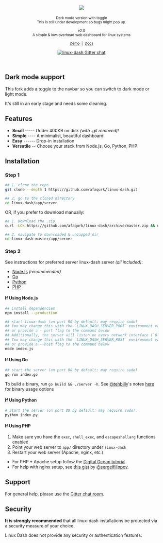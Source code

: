 <h1 align="center">
  <a href="https://afaqurk.github.io/linux-dash">
    <img src="https://athe.moe/rsc/img/v2.0-logo-dark.png"/>
  </a>
</h1>

<p align="center">
<small>Dark mode version with toggle</small><br/> 
<small>This is still under development so bugs might pop up.</small><br/>
</p>
<p align="center">
<sub>v2.0</sub><br/> <small>A simple & low-overhead web dashboard for linux
systems</small>
</p>
</p>

<p align="center">
  <small>
    <a href="https://afaqurk.github.io/linux-dash">Demo</a> &nbsp;|&nbsp;
    <a href="https://github.com/afaqurk/linux-dash/wiki">
      Docs
    </a>
  </small>
</p>

<p align="center">
  <a href="https://gitter.im/afaqurk/linux-dash">
    <img
      src="https://badges.gitter.im/gitterHQ/gitter.png"
      alt="linux-dash Gitter chat">
  </a>
</p>

<br/>

## Dark mode support

This fork adds a toggle to the navbar so you can switch to dark mode or light
mode.

It's still in an early stage and needs some cleaning.

## Features

- **Small** ----- Under 400KB on disk _(with .git removed)!_
- **Simple** ---- A minimalist, beautiful dashboard
- **Easy** ------ Drop-in installation
- **Versatile** -- Choose your stack from Node.js, Go, Python, PHP

## Installation

### Step 1

```sh
## 1. clone the repo
git clone --depth 1 https://github.com/afaqurk/linux-dash.git

## 2. go to the cloned directory
cd linux-dash/app/server

```

OR, if you prefer to download manually:

```sh
## 1. Download the .zip
curl -LOk https://github.com/afaqurk/linux-dash/archive/master.zip && unzip master.zip

## 2. navigate to downloaded & unzipped dir
cd linux-dash-master/app/server

```

### Step 2

See instructions for preferred server linux-dash server _(all included)_:

- [Node.js](#if-using-nodejs) _(recommended)_
- [Go](#if-using-go)
- [Python](#if-using-python)
- [PHP](#if-using-php)

#### If Using Node.js

```sh
## install dependencies
npm install --production

## start linux-dash (on port 80 by default; may require sudo)
## You may change this with the `LINUX_DASH_SERVER_PORT` environment variable (eg. `LINUX_DASH_SERVER_PORT=8080 node server`)
## or provide a --port flag to the command below
## Additionally, the server will listen on every network interface (`0.0.0.0`).
## You may change this with the `LINUX_DASH_SERVER_HOST` environment variable (eg. `LINUX_DASH_SERVER_HOST=127.0.0.1 node server`)
## or provide a --host flag to the command below
node index.js

```

#### If Using Go

```sh
## start the server (on port 80 by default; may require sudo)
go run index.go
```

To build a binary, run `go build && ./server -h`. See
[@tehbilly](https://github.com/sergeifilippov)'s notes
[here](https://github.com/afaqurk/linux-dash/pull/281) for binary usage options

#### If Using Python

```sh
# Start the server (on port 80 by default; may require sudo).
python index.py
```

#### If Using PHP

1. Make sure you have the `exec`, `shell_exec`, and `escapeshellarg` functions
   enabled
2. Point your web server to `app/` directory under `linux-dash`
3. Restart your web server (Apache, nginx, etc.)

- For PHP + Apache setup follow the
  [Digital Ocean tutorial](https://www.digitalocean.com/community/tutorials/how-to-install-linux-dash-on-ubuntu-14-04).
- For help with nginx setup, see
  [this gist](https://gist.github.com/sergeifilippov/8909839) by
  [@sergeifilippov](https://github.com/sergeifilippov).

## Support

For general help, please use the
[Gitter chat room](https://gitter.im/afaqurk/linux-dash).

## Security

**It is strongly recommended** that all linux-dash installations be protected
via a security measure of your choice.

Linux Dash does not provide any security or authentication features.

